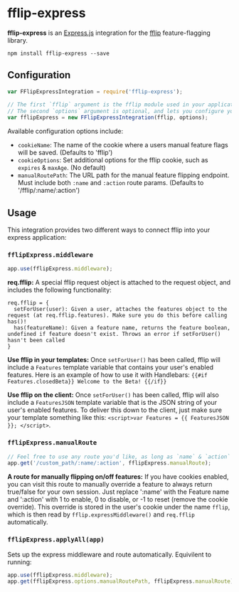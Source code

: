 # fflip-express

**fflip-express** is an [Express.js](http://expressjs.com/) integration for the [fflip](https://github.com/FredKSchott/fflip) feature-flagging library.

```
npm install fflip-express --save
```


## Configuration

```javascript
var FFlipExpressIntegration = require('fflip-express');

// The first `fflip` argument is the fflip module used in your application
// The second `options` argument is optional, and lets you configure your integration
var fflipExpress = new FFlipExpressIntegration(fflip, options);
```

Available configuration options include:

- `cookieName`: The name of the cookie where a users manual feature flags will be saved. (Defaults to 'fflip')
- `cookieOptions`: Set additional options for the fflip cookie, such as `expires` & `maxAge`. (No default)
- `manualRoutePath`: The URL path for the manual feature flipping endpoint. Must include both `:name` and `:action` route params. (Defaults to '/fflip/:name/:action')


## Usage

This integration provides two different ways to connect fflip into your express application:

### `fflipExpress.middleware`

```javascript
app.use(fflipExpress.middleware);
```

**req.fflip:** A special fflip request object is attached to the request object, and includes the following functionality:

```
req.fflip = {
  setForUser(user): Given a user, attaches the features object to the request (at req.fflip.features). Make sure you do this before calling has()!
  has(featureName): Given a feature name, returns the feature boolean, undefined if feature doesn't exist. Throws an error if setForUser() hasn't been called
}
```

**Use fflip in your templates:** Once `setForUser()` has been called, fflip will include a `Features` template variable that contains your user's enabled features. Here is an example of how to use it with Handlebars: `{{#if Features.closedBeta}} Welcome to the Beta! {{/if}}`

**Use fflip on the client:** Once `setForUser()` has been called, fflip will also include a `FeaturesJSON` template variable that is the JSON string of your user's enabled features. To deliver this down to the client, just make sure your template something like this: `<script>var Features = {{ FeaturesJSON }}; </script>`.


### `fflipExpress.manualRoute`

```javascript
// Feel free to use any route you'd like, as long as `name` & `action` exist as route parameters.
app.get('/custom_path/:name/:action', fflipExpress.manualRoute);
```

**A route for manually flipping on/off features:** If you have cookies enabled, you can visit this route to manually override a feature to always return true/false for your own session. Just replace ':name' with the Feature name and ':action' with 1 to enable, 0 to disable, or -1 to reset (remove the cookie override). This override is stored in the user's cookie under the name `fflip`, which is then read by `fflip.expressMiddleware()` and `req.fflip` automatically.

### `fflipExpress.applyAll(app)`

Sets up the express middleware and route automatically. Equivilent to running:

```javascript
app.use(fflipExpress.middleware);
app.get(fflipExpress.options.manualRoutePath, fflipExpress.manualRoute);
```
